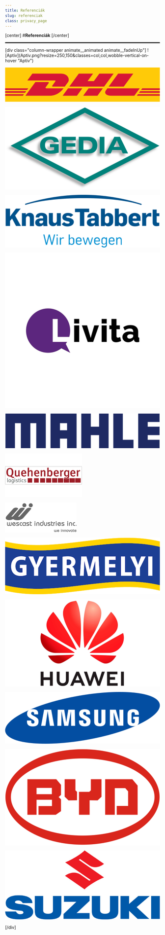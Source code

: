 ```yaml
---
title: Referenciák
slug: referenciak
class: privacy_page
---
```

[center]
#**Referenciák**
[/center]
<hr style="border: 1px solid black;"/>
[div class="column-wrapper animate__animated animate__fadeInUp"]
![Aptiv](Aptiv.png?resize=250,150&classes=col,col,wobble-vertical-on-hover "Aptiv")  

![DHL](DHL.png?resize=250,150&classes=col,wobble-vertical-on-hover "DHL")  

![Gedia](Gedia.png?resize=250,150&classes=col,wobble-vertical-on-hover "Gedia")  

![Knaus](Knaus.png?resize=250,150&classes=col,wobble-vertical-on-hover "KnausTabbert")  

![Livita](Livita.jpg?resize=250,150&classes=col,wobble-vertical-on-hover "Livita")  

![Mahle](Mahle.png?resize=250,150&classes=col,wobble-vertical-on-hover "Mahle")  

![Quehenberger](Quehenberger.png?resize=250,150&classes=col,wobble-vertical-on-hover "Quehenberger")  

![Wescast](Wescast.png?resize=250,150&classes=col,wobble-vertical-on-hover "Wescast")  

![Gyermelyi](Gyermelyi.png?resize=250,150&classes=col,wobble-vertical-on-hover "Gyermelyi")  

![Huawei](Huawei.jpg?resize=250,150&classes=col,wobble-vertical-on-hover "Huawei")  

![Samsung](Samsung.png?resize=250,150&classes=col,wobble-vertical-on-hover "Samsung")  

![Byd](Byd.png?resize=250,150&classes=col,wobble-vertical-on-hover "Byd")  

![Suzuki](Suzuki.jpg?resize=250,150&classes=col,wobble-vertical-on-hover "Suzuki")  

[/div]
